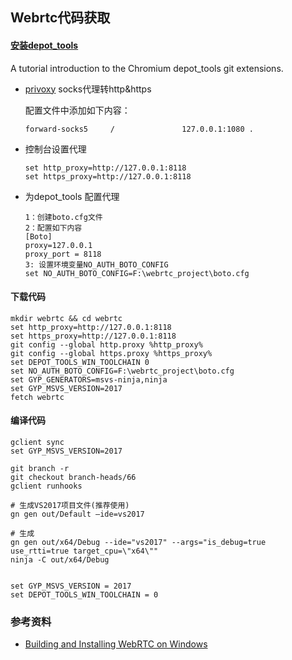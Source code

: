 ## Webrtc代码获取



#### [安装depot_tools](http://commondatastorage.googleapis.com/chrome-infra-docs/flat/depot_tools/docs/html/depot_tools_tutorial.html#_setting_up) 

A tutorial introduction to the Chromium depot_tools git extensions.

+ [privoxy](http://www.privoxy.org/) socks代理转http&https

  配置文件中添加如下内容：

  ```
  forward-socks5 	 / 				 127.0.0.1:1080 .
  ```

+ 控制台设置代理

  ```
  set http_proxy=http://127.0.0.1:8118
  set https_proxy=http://127.0.0.1:8118
  ```

+ 为depot_tools 配置代理

  ```
  1：创建boto.cfg文件
  2：配置如下内容
  [Boto]
  proxy=127.0.0.1
  proxy_port = 8118
  3: 设置环境变量NO_AUTH_BOTO_CONFIG
  set NO_AUTH_BOTO_CONFIG=F:\webrtc_project\boto.cfg
  ```

#### 下载代码

```
mkdir webrtc && cd webrtc
set http_proxy=http://127.0.0.1:8118
set https_proxy=http://127.0.0.1:8118
git config --global http.proxy %http_proxy%
git config --global https.proxy %https_proxy%
set DEPOT_TOOLS_WIN_TOOLCHAIN 0
set NO_AUTH_BOTO_CONFIG=F:\webrtc_project\boto.cfg
set GYP_GENERATORS=msvs-ninja,ninja 
set GYP_MSVS_VERSION=2017
fetch webrtc
```

#### 编译代码

```
gclient sync
set GYP_MSVS_VERSION=2017

git branch -r
git checkout branch-heads/66
gclient runhooks

# 生成VS2017项目文件(推荐使用) 
gn gen out/Default –ide=vs2017 

# 生成
gn gen out/x64/Debug --ide="vs2017" --args="is_debug=true use_rtti=true target_cpu=\"x64\""
ninja -C out/x64/Debug 


set GYP_MSVS_VERSION = 2017
set DEPOT_TOOLS_WIN_TOOLCHAIN = 0

```



### 参考资料

+ [Building and Installing WebRTC on Windows](https://sourcey.com/building-and-installing-webrtc-on-windows/)
